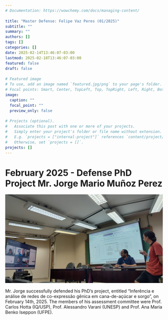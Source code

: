 ```yaml
---
# Documentation: https://wowchemy.com/docs/managing-content/

title: "Master Defense: Felipe Vaz Peres (01/2025)"
subtitle: ""
summary: ""
authors: []
tags: []
categories: []
date: 2025-02-14T13:46:07-03:00
lastmod: 2025-02-18T13:46:07-03:00
featured: false
draft: false

# Featured image
# To use, add an image named `featured.jpg/png` to your page's folder.
# Focal points: Smart, Center, TopLeft, Top, TopRight, Left, Right, BottomLeft, Bottom, BottomRight.
image:
  caption: ""
  focal_point: ""
  preview_only: false

# Projects (optional).
#   Associate this post with one or more of your projects.
#   Simply enter your project's folder or file name without extension.
#   E.g. `projects = ["internal-project"]` references `content/project/deep-learning/index.md`.
#   Otherwise, set `projects = []`.
projects: []
---
```

# February 2025 - Defense PhD Project Mr. Jorge Mario Muñoz Perez

![Defesa Doutorado Jorge Mario Muñoz Perez - 14-02-2025](BCES_2025_02_DefesaDoutorado_JMMP_06.jpeg "Defesa Doutorado Jorge Mario Muñoz Perez - 14-02-2025")


Mr. Jorge successfully defended his PhD’s project, entitled “Inferência e análise de redes de co-expressão gênica em cana-de-açúcar e sorgo”, on February 14th, 2025. The members of his assessment committee were Prof. Carlos Hotta (IQ/USP), Prof. Alessandro Varani (UNESP) and Prof. Ana Maria Benko Iseppon (UFPE).
